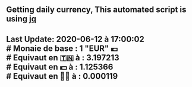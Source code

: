 ## Getting daily currency, This automated script is using [jq](https://stedolan.github.io/jq/)
## Last Update:  2020-06-12 à 17:00:02 </br># Monaie de base : 1 "EUR" 💶 </br> # Equivaut en 🇹🇳 à :  3.197213 </br> # Equivaut en 💵 à : 1.125366</br> # Equivaut en 🐱‍💻 à :  0.000119
